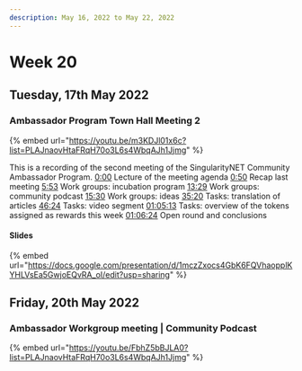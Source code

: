 ```yaml
---
description: May 16, 2022 to May 22, 2022
---
```


# Week 20

## Tuesday, 17th May 2022

### Ambassador Program Town Hall Meeting 2

{% embed url="https://youtu.be/m3KDJl01x6c?list=PLAJnaovHtaFRqH70o3L6s4WbqAJh1Jjmg" %}

This is a recording of the second meeting of the SingularityNET Community Ambassador Program. [0:00](https://www.youtube.com/watch?v=m3KDJl01x6c\&list=PLAJnaovHtaFRqH70o3L6s4WbqAJh1Jjmg\&index=25\&t=0s) Lecture of the meeting agenda [0:50](https://www.youtube.com/watch?v=m3KDJl01x6c\&list=PLAJnaovHtaFRqH70o3L6s4WbqAJh1Jjmg\&index=25\&t=50s) Recap last meeting [5:53](https://www.youtube.com/watch?v=m3KDJl01x6c\&list=PLAJnaovHtaFRqH70o3L6s4WbqAJh1Jjmg\&index=25\&t=353s) Work groups: incubation program [13:29](https://www.youtube.com/watch?v=m3KDJl01x6c\&list=PLAJnaovHtaFRqH70o3L6s4WbqAJh1Jjmg\&index=25\&t=809s) Work groups: community podcast [15:30](https://www.youtube.com/watch?v=m3KDJl01x6c\&list=PLAJnaovHtaFRqH70o3L6s4WbqAJh1Jjmg\&index=25\&t=930s) Work groups: ideas [35:20](https://www.youtube.com/watch?v=m3KDJl01x6c\&list=PLAJnaovHtaFRqH70o3L6s4WbqAJh1Jjmg\&index=25\&t=2120s) Tasks: translation of articles [46:24](https://www.youtube.com/watch?v=m3KDJl01x6c\&list=PLAJnaovHtaFRqH70o3L6s4WbqAJh1Jjmg\&index=25\&t=2784s) Tasks: video segment [01:05:13](https://www.youtube.com/watch?v=m3KDJl01x6c\&list=PLAJnaovHtaFRqH70o3L6s4WbqAJh1Jjmg\&index=25\&t=3913s) Tasks: overview of the tokens assigned as rewards this week [01:06:24](https://www.youtube.com/watch?v=m3KDJl01x6c\&list=PLAJnaovHtaFRqH70o3L6s4WbqAJh1Jjmg\&index=25\&t=3984s) Open round and conclusions

#### Slides

{% embed url="https://docs.google.com/presentation/d/1mczZxocs4GbK6FQVhaopplKYHLVsEa5GwjoEQvRA_oI/edit?usp=sharing" %}

## Friday, 20th May 2022

### Ambassador Workgroup meeting | Community Podcast

{% embed url="https://youtu.be/FbhZ5bBJLA0?list=PLAJnaovHtaFRqH70o3L6s4WbqAJh1Jjmg" %}
